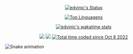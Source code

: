 <div align="center" style="display: inline_block">
  <a href="https://github.com/edvinic">
  
  ![edvinic's Status](https://github-readme-stats.vercel.app/api?username=edvinic&theme=solarized-light&show_icons=true&count_private=true&card_width=650px)
  
  ![Top Linguagens](https://github-readme-stats.vercel.app/api/top-langs/?username=edvinic&theme=solarized-light&layout=compact&card_width=600px)
  
  ![edvinic's wakatime stats](https://github-readme-stats.vercel.app/api/wakatime?username=@edvinic&theme=solarized-light&layout=compact)

</div>

<div  align="center" style="display: inline_block"> 
  <a href = "mailto:eduardo.vinicius0608+github@gmail.com"><img src="https://img.shields.io/badge/-Gmail-%23333?style=for-the-badge&logo=gmail&logoColor=white" target="_blank"></a>
  <a href="https://www.linkedin.com/in/euduardovinicius/" target="_blank"><img src="https://img.shields.io/badge/-LinkedIn-%230077B5?style=for-the-badge&logo=linkedin&logoColor=white" target="_blank"></a> 
    <a href="https://wakatime.com/@37307f82-213f-4baa-b569-e229620f2f4f"><img src="https://wakatime.com/badge/user/37307f82-213f-4baa-b569-e229620f2f4f.svg" alt="Total time coded since Oct 8 2022" /></a>

</div>


</div align="center" style="display: inline_block">
 
  ![Snake animation](https://github.com/edvinic/edvinic/blob/output/github-contribution-grid-snake.svg)
 
</div>
